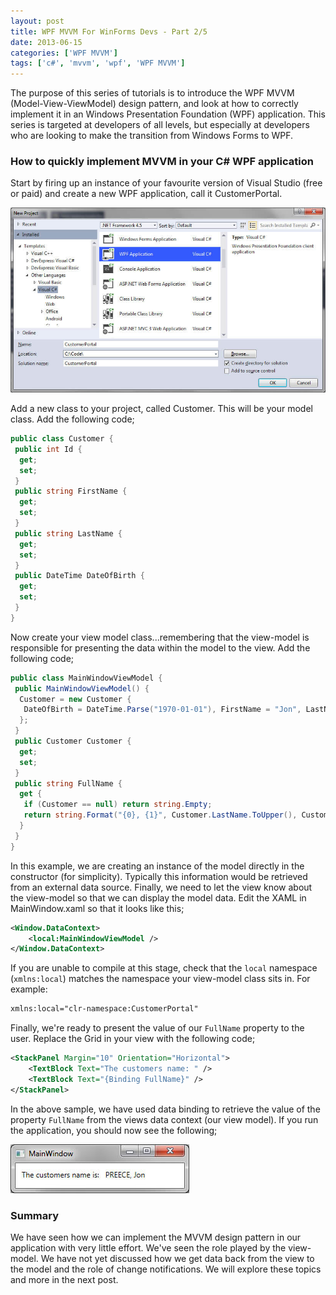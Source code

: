 ```yaml
---
layout: post
title: WPF MVVM For WinForms Devs - Part 2/5
date: 2013-06-15
categories: ['WPF MVVM']
tags: ['c#', 'mvvm', 'wpf', 'WPF MVVM']
---
```


The purpose of this series of tutorials is to introduce the WPF MVVM (Model-View-ViewModel) design pattern, and look at how to correctly implement it in an Windows Presentation Foundation (WPF) application. This series is targeted at developers of all levels, but especially at developers who are looking to make the transition from Windows Forms to WPF.

### How to quickly implement MVVM in your C# WPF application

Start by firing up an instance of your favourite version of Visual Studio (free or paid) and create a new WPF application, call it CustomerPortal.

![VS Create Project Dialog](vssavedialog1.jpg)

Add a new class to your project, called Customer. This will be your model class. Add the following code;

```csharp
public class Customer {
 public int Id {
  get;
  set;
 }
 public string FirstName {
  get;
  set;
 }
 public string LastName {
  get;
  set;
 }
 public DateTime DateOfBirth {
  get;
  set;
 }
}
```

Now create your view model class...remembering that the view-model is responsible for presenting the data within the model to the view. Add the following code;

```csharp
public class MainWindowViewModel {
 public MainWindowViewModel() {
  Customer = new Customer {
   DateOfBirth = DateTime.Parse("1970-01-01"), FirstName = "Jon", LastName = "Preece", Id = 1
  };
 }
 public Customer Customer {
  get;
  set;
 }
 public string FullName {
  get {
   if (Customer == null) return string.Empty;
   return string.Format("{0}, {1}", Customer.LastName.ToUpper(), Customer.FirstName);
  }
 }
}
```

In this example, we are creating an instance of the model directly in the constructor (for simplicity). Typically this information would be retrieved from an external data source. Finally, we need to let the view know about the view-model so that we can display the model data. Edit the XAML in MainWindow.xaml so that it looks like this;

```xml
<Window.DataContext>
	<local:MainWindowViewModel />
</Window.DataContext>
```

If you are unable to compile at this stage, check that the `local` namespace (`xmlns:local`) matches the namespace your view-model class sits in. For example:

```xml
xmlns:local="clr-namespace:CustomerPortal"
```

Finally, we're ready to present the value of our `FullName` property to the user. Replace the Grid in your view with the following code;

```xml
<StackPanel Margin="10" Orientation="Horizontal">
	<TextBlock Text="The customers name: " />
	<TextBlock Text="{Binding FullName}" />
</StackPanel>
```

In the above sample, we have used data binding to retrieve the value of the property `FullName` from the views data context (our view model). If you run the application, you should now see the following;

![Main Window](mainwindow1.jpg)

### Summary

We have seen how we can implement the MVVM design pattern in our application with very little effort. We've seen the role played by the view-model. We have not yet discussed how we get data back from the view to the model and the role of change notifications. We will explore these topics and more in the next post.
